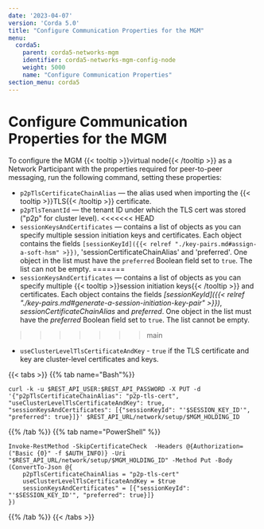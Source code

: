```yaml
---
date: '2023-04-07'
version: 'Corda 5.0'
title: "Configure Communication Properties for the MGM"
menu:
  corda5:
    parent: corda5-networks-mgm
    identifier: corda5-networks-mgm-config-node
    weight: 5000
    name: "Configure Communication Properties"
section_menu: corda5
---
```


# Configure Communication Properties for the MGM

To configure the MGM {{< tooltip >}}virtual node{{< /tooltip >}} as a Network Participant with the properties required for peer-to-peer messaging, run the following command, setting these properties:

* `p2pTlsCertificateChainAlias` — the alias used when importing the {{< tooltip >}}TLS{{< /tooltip >}} certificate.
* `p2pTlsTenantId` — the tenant ID under which the TLS cert was stored ("p2p" for cluster level).
<<<<<<< HEAD
* `sessionKeysAndCertificates` — contains a list of objects as you can specify multiple session initiation keys and certificates. Each object contains the fields `[sessionKeyId]({{< relref "./key-pairs.md#assign-a-soft-hsm" >}})`, 'sessionCertificateChainAlias' and 'preferred'. One object in the list must have the `preferred` Boolean field set to `true`. The list can not be empty.
=======
* `sessionKeysAndCertificates` — contains a list of objects as you can specify multiple {{< tooltip >}}session initiation keys{{< /tooltip >}} and certificates. Each object contains the fields *[sessionKeyId]({{< relref "./key-pairs.md#generate-a-session-initiation-key-pair" >}})*, *sessionCertificateChainAlias* and *preferred*. One object in the list must have the *preferred* Boolean field set to `true`. The list cannot be empty. 
>>>>>>> main
* `useClusterLevelTlsCertificateAndKey` - `true` if the TLS certificate and key are cluster-level certificates and keys.

{{< tabs >}}
{{% tab name="Bash"%}}
```shell
curl -k -u $REST_API_USER:$REST_API_PASSWORD -X PUT -d '{"p2pTlsCertificateChainAlias": "p2p-tls-cert", "useClusterLevelTlsCertificateAndKey": true, "sessionKeysAndCertificates": [{"sessionKeyId": "'$SESSION_KEY_ID'", "preferred": true}]}' $REST_API_URL/network/setup/$MGM_HOLDING_ID
```
{{% /tab %}}
{{% tab name="PowerShell" %}}
```shell
Invoke-RestMethod -SkipCertificateCheck  -Headers @{Authorization=("Basic {0}" -f $AUTH_INFO)} -Uri "$REST_API_URL/network/setup/$MGM_HOLDING_ID" -Method Put -Body (ConvertTo-Json @{
    p2pTlsCertificateChainAlias = "p2p-tls-cert"
    useClusterLevelTlsCertificateAndKey = $true
    sessionKeysAndCertificates" = [{"sessionKeyId": "'$SESSION_KEY_ID'", "preferred": true}]}
})
```
{{% /tab %}}
{{< /tabs >}}
